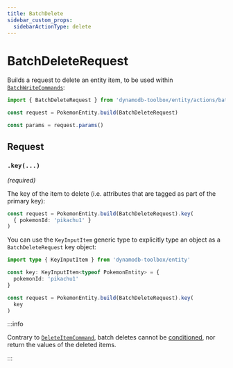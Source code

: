```yaml
---
title: BatchDelete
sidebar_custom_props:
  sidebarActionType: delete
---
```


# BatchDeleteRequest

Builds a request to delete an entity item, to be used within [`BatchWriteCommands`](../../../2-tables/2-actions/7-batch-write/index.md):

```ts
import { BatchDeleteRequest } from 'dynamodb-toolbox/entity/actions/batchDelete'

const request = PokemonEntity.build(BatchDeleteRequest)

const params = request.params()
```

## Request

### `.key(...)`

<p style={{ marginTop: '-15px' }}><i>(required)</i></p>

The key of the item to delete (i.e. attributes that are tagged as part of the primary key):

```ts
const request = PokemonEntity.build(BatchDeleteRequest).key(
  { pokemonId: 'pikachu1' }
)
```

You can use the `KeyInputItem` generic type to explicitly type an object as a `BatchDeleteRequest` key object:

```ts
import type { KeyInputItem } from 'dynamodb-toolbox/entity'

const key: KeyInputItem<typeof PokemonEntity> = {
  pokemonId: 'pikachu1'
}

const request = PokemonEntity.build(BatchDeleteRequest).key(
  key
)
```

:::info

Contrary to [`DeleteItemCommand`](../6-delete-item/index.md), batch deletes cannot be [conditioned](../19-parse-condition/index.md), nor return the values of the deleted items.

:::
